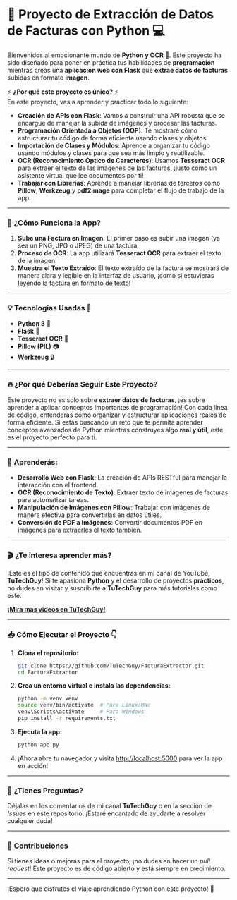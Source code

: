 # 📜 **Proyecto de Extracción de Datos de Facturas con Python** 💻

Bienvenidos al emocionante mundo de **Python y OCR** 🎉. Este proyecto ha sido diseñado para poner en práctica tus habilidades de **programación** mientras creas una **aplicación web con Flask** que **extrae datos de facturas** subidas en formato **imagen**.

⚡ **¿Por qué este proyecto es único?** ⚡  
En este proyecto, vas a aprender y practicar todo lo siguiente:

- **Creación de APIs con Flask**: Vamos a construir una API robusta que se encargue de manejar la subida de imágenes y procesar las facturas.
- **Programación Orientada a Objetos (OOP)**: Te mostraré cómo estructurar tu código de forma eficiente usando clases y objetos.
- **Importación de Clases y Módulos**: Aprende a organizar tu código usando módulos y clases para que sea más limpio y reutilizable.
- **OCR (Reconocimiento Óptico de Caracteres)**: Usamos **Tesseract OCR** para extraer el texto de las imágenes de las facturas, ¡justo como un asistente virtual que lee documentos por ti!
- **Trabajar con Librerías**: Aprende a manejar librerías de terceros como **Pillow**, **Werkzeug** y **pdf2image** para completar el flujo de trabajo de la app.

---

### 📱 **¿Cómo Funciona la App?**

1. **Sube una Factura en Imagen**: El primer paso es subir una imagen (ya sea un PNG, JPG o JPEG) de una factura.
2. **Proceso de OCR**: La app utilizará **Tesseract OCR** para extraer el texto de la imagen.
3. **Muestra el Texto Extraído**: El texto extraído de la factura se mostrará de manera clara y legible en la interfaz de usuario, ¡como si estuvieras leyendo la factura en formato de texto!

---

### 💡 **Tecnologías Usadas** 🔧

- **Python 3** 🐍
- **Flask** 🚀
- **Tesseract OCR** 🧠
- **Pillow (PIL)** 📷
- **Werkzeug** 🔒

---

### 🔥 **¿Por qué Deberías Seguir Este Proyecto?**

Este proyecto no es solo sobre **extraer datos de facturas**, ¡es sobre aprender a aplicar conceptos importantes de programación! Con cada línea de código, entenderás cómo organizar y estructurar aplicaciones reales de forma eficiente. Si estás buscando un reto que te permita aprender conceptos avanzados de Python mientras construyes algo **real y útil**, este es el proyecto perfecto para ti.

---

### 🚀 **Aprenderás:**

- **Desarrollo Web con Flask**: La creación de APIs RESTful para manejar la interacción con el frontend.
- **OCR (Reconocimiento de Texto)**: Extraer texto de imágenes de facturas para automatizar tareas.
- **Manipulación de Imágenes con Pillow**: Trabajar con imágenes de manera efectiva para convertirlas en datos útiles.
- **Conversión de PDF a Imágenes**: Convertir documentos PDF en imágenes para extraerles el texto también.

---

### 🎬 **¿Te interesa aprender más?**  
¡Este es el tipo de contenido que encuentras en mi canal de YouTube, **TuTechGuy**! Si te apasiona **Python** y el desarrollo de proyectos **prácticos**, no dudes en visitar y suscribirte a **TuTechGuy** para más tutoriales como este.

[**¡Mira más videos en TuTechGuy!**](https://www.youtube.com/@TuTechGuy)

---

### 📥 **Cómo Ejecutar el Proyecto** 👇

1. **Clona el repositorio:**
   ```bash
   git clone https://github.com/TuTechGuy/FacturaExtractor.git
   cd FacturaExtractor
   ```

2. **Crea un entorno virtual e instala las dependencias:**
   ```bash
   python -m venv venv
   source venv/bin/activate  # Para Linux/Mac
   venv\Scripts\activate     # Para Windows
   pip install -r requirements.txt
   ```

3. **Ejecuta la app:**
   ```bash
   python app.py
   ```

4. ¡Ahora abre tu navegador y visita [http://localhost:5000](http://localhost:5000) para ver la app en acción!

---

### 📌 **¿Tienes Preguntas?**  
Déjalas en los comentarios de mi canal **TuTechGuy** o en la sección de *Issues* en este repositorio. ¡Estaré encantado de ayudarte a resolver cualquier duda!

---

### 🏅 **Contribuciones**  
Si tienes ideas o mejoras para el proyecto, ¡no dudes en hacer un *pull request*! Este proyecto es de código abierto y está siempre en crecimiento.

---

¡Espero que disfrutes el viaje aprendiendo Python con este proyecto! 🚀
